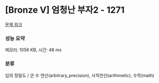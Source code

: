 # [Bronze V] 엄청난 부자2 - 1271 

[문제 링크](https://www.acmicpc.net/problem/1271) 

### 성능 요약

메모리: 1056 KB, 시간: 48 ms

### 분류

임의 정밀도 / 큰 수 연산(arbitrary_precision), 사칙연산(arithmetic), 수학(math)

